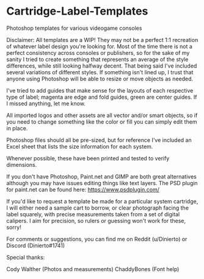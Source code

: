 # Cartridge-Label-Templates
Photoshop templates for various videogame consoles

Disclaimer: All templates are a WIP!  They may not be a perfect 1:1 recreation of whatever label design you're looking for.  Most of the time there is not a perfect consistency across consoles or publishers, so for the sake of my sanity I tried to create something that represents an average of the style differences, while still looking halfway decent.  That being said I've included several variations of different styles.  If something isn't lined up, I trust that anyone using Photoshop will be able to resize or move objects as needed.

I've tried to add guides that make sense for the layouts of each respective type of label; magenta are edge and fold guides, green are center guides.  If I missed anything, let me know.

All imported logos and other assets are all vector and/or smart objects, so if you need to change something like the color or fill you can simply edit them in place.

Photoshop files should all be pre-sized, but for reference I've included an Excel sheet that lists the size information for each system.

Whenever possible, these have been printed and tested to verify dimensions.

If you don't have Photoshop, Paint.net and GIMP are both great alternatives although you may have issues editing things like text layers.  The PSD plugin for paint.net can be found here:  https://www.psdplugin.com/

If you'd like to request a template be made for a particular system cartridge, I will either need a sample cart to borrow, or clear photograph facing the label squarely, with precise measurements taken from a set of digital calipers.  I aim for precision, so rulers or guessing won't work for these, sorry!

For comments or suggestions, you can find me on Reddit (u/Dinierto) or Discord (Dinierto#1741)

Special thanks:

Cody Walther (Photos and measurements)
ChaddyBones (Font help)
